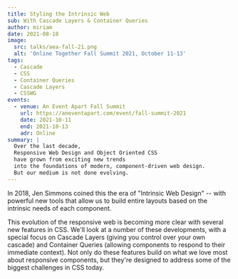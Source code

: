 ```yaml
---
title: Styling the Intrinsic Web
sub: With Cascade Layers & Container Queries
author: miriam
date: 2021-08-18
image:
  src: talks/aea-fall-21.png
  alt: 'Online Together Fall Summit 2021, October 11-13'
tags:
  - Cascade
  - CSS
  - Container Queries
  - Cascade Layers
  - CSSWG
events:
  - venue: An Event Apart Fall Summit
    url: https://aneventapart.com/event/fall-summit-2021
    date: 2021-10-11
    end: 2021-10-13
    adr: Online
summary: |
  Over the last decade,
  Responsive Web Design and Object Oriented CSS
  have grown from exciting new trends
  into the foundations of modern, component-driven web design.
  But our medium is not done evolving.
---
```


In 2018,
Jen Simmons coined this the era of "Intrinsic Web Design" --
with powerful new tools
that allow us to build entire layouts
based on the intrinsic needs of each component.

This evolution of the responsive web
is becoming more clear with several new features in CSS.
We'll look at a number of these developments,
with a special focus on Cascade Layers
(giving you control over your own cascade)
and Container Queries
(allowing components to respond to their immediate context).
Not only do these features build on
what we love most about responsive components,
but they're designed to address
some of the biggest challenges in CSS today.
